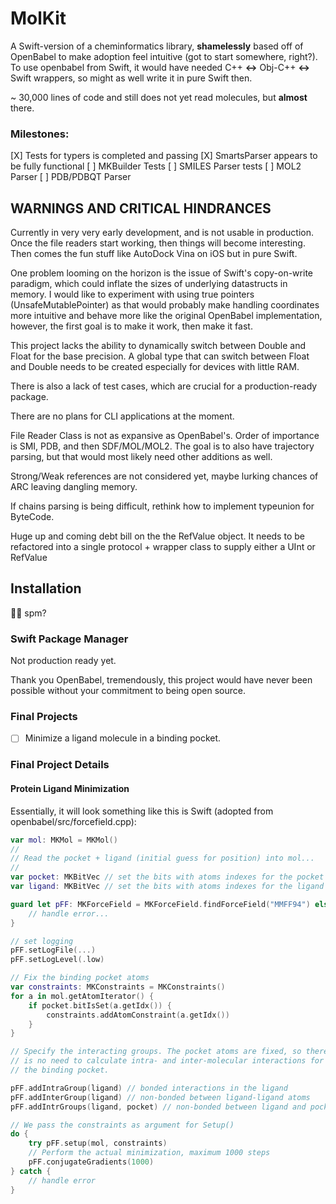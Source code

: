# MolKit

A Swift-version of a cheminformatics library, __shamelessly__ based off of OpenBabel to make adoption feel intuitive (got to start somewhere, right?).
To use openbabel from Swift, it would have needed C++ __<->__ Obj-C++ __<->__ Swift wrappers, so might as well write it in pure Swift then.  

~ 30,000 lines of code and still does not yet read molecules, but __almost__ there.

### Milestones:  
[X]  Tests for typers is completed and passing 
[X]  SmartsParser appears to be fully functional
[ ]  MKBuilder Tests
[ ]  SMILES Parser tests
[ ]  MOL2 Parser 
[ ]  PDB/PDBQT Parser

## WARNINGS AND CRITICAL HINDRANCES   

Currently in very very early development, and is not usable in production. Once the file readers start working, then things will become interesting. Then comes the fun stuff like AutoDock Vina on iOS but in pure Swift.

One problem looming on the horizon is the issue of Swift's copy-on-write paradigm, which could inflate the sizes of underlying datastructs in memory. I would like to experiment with using true pointers (UnsafeMutablePointer) as that would probably make handling coordinates more intuitive and behave more like the original OpenBabel implementation, however, the first goal is to make it work, then make it fast. 

This project lacks the ability to dynamically switch between Double and Float for the base precision. A global type that can switch between Float and Double needs to be created especially for devices with little RAM. 

There is also a lack of test cases, which are crucial for a production-ready package.  

There are no plans for CLI applications at the moment.

File Reader Class is not as expansive as OpenBabel's. Order of importance is SMI, PDB, and then SDF/MOL/MOL2. The goal is to also have trajectory parsing, but that would most likely need other additions as well.

Strong/Weak references are not considered yet, maybe lurking chances of ARC leaving dangling memory. 

If chains parsing is being difficult, rethink how to implement typeunion for ByteCode.

Huge up and coming debt bill on the the RefValue object. It needs to be refactored into a single protocol + wrapper class to supply either a UInt or RefValue 

## Installation
🤷‍♂️ spm?

### Swift Package Manager
Not production ready yet.


Thank you OpenBabel, tremendously, this project would have never been possible without your commitment to 
being open source. 

### Final Projects ### 
- [ ] Minimize a ligand molecule in a binding pocket.

### Final Project Details ### 
#### Protein Ligand Minimization ####
Essentially, it will look something like this is Swift (adopted from openbabel/src/forcefield.cpp): 
```swift
var mol: MKMol = MKMol()
//
// Read the pocket + ligand (initial guess for position) into mol...
//
var pocket: MKBitVec // set the bits with atoms indexes for the pocket to 1...
var ligand: MKBitVec // set the bits with atoms indexes for the ligand to 1...

guard let pFF: MKForceField = MKForceField.findForceField("MMFF94") else { 
    // handle error...
}

// set logging 
pFF.setLogFile(...)
pFF.setLogLevel(.low)

// Fix the binding pocket atoms
var constraints: MKConstraints = MKConstraints()
for a in mol.getAtomIterator() { 
    if pocket.bitIsSet(a.getIdx()) { 
        constraints.addAtomConstraint(a.getIdx())
    }
}

// Specify the interacting groups. The pocket atoms are fixed, so there
// is no need to calculate intra- and inter-molecular interactions for
// the binding pocket.

pFF.addIntraGroup(ligand) // bonded interactions in the ligand
pFF.addInterGroup(ligand) // non-bonded between ligand-ligand atoms
pFF.addIntrGroups(ligand, pocket) // non-bonded between ligand and pocket atoms

// We pass the constraints as argument for Setup()
do {
    try pFF.setup(mol, constraints)
    // Perform the actual minimization, maximum 1000 steps
    pFF.conjugateGradients(1000)
} catch { 
    // handle error
}

```
